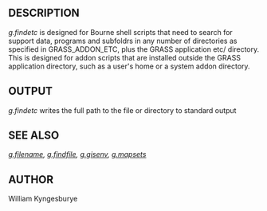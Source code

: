 ## DESCRIPTION

*g.findetc* is designed for Bourne shell scripts that need to search for
support data, programs and subfoldrs in any number of directories as
specified in GRASS_ADDON_ETC, plus the GRASS application etc/ directory.
This is designed for addon scripts that are installed outside the GRASS
application directory, such as a user's home or a system addon
directory.

## OUTPUT

*g.findetc* writes the full path to the file or directory to standard
output

## SEE ALSO

*[g.filename](g.filename.md), [g.findfile](g.findfile.md),
[g.gisenv](g.gisenv.md), [g.mapsets](g.mapsets.md)*

## AUTHOR

William Kyngesburye
